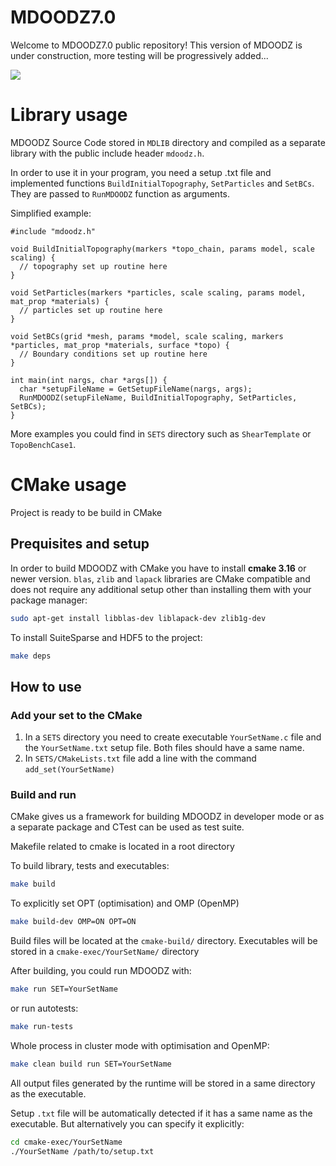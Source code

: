 # MDOODZ7.0

Welcome to MDOODZ7.0 public repository!
This version of MDOODZ is under construction, more testing will be progressively added...

![](/images/Compression_Symmetric.gif)

# Library usage

MDOODZ Source Code stored in `MDLIB` directory and compiled as a separate library with the public include header `mdoodz.h`.

In order to use it in your program, you need a setup .txt file and implemented functions `BuildInitialTopography`, `SetParticles` and `SetBCs`. 
They are passed to `RunMDOODZ` function as arguments. 

Simplified example:

```code
#include "mdoodz.h"

void BuildInitialTopography(markers *topo_chain, params model, scale scaling) {
  // topography set up routine here
}

void SetParticles(markers *particles, scale scaling, params model, mat_prop *materials) {
  // particles set up routine here
}

void SetBCs(grid *mesh, params *model, scale scaling, markers *particles, mat_prop *materials, surface *topo) {
  // Boundary conditions set up routine here
}

int main(int nargs, char *args[]) {
  char *setupFileName = GetSetupFileName(nargs, args);
  RunMDOODZ(setupFileName, BuildInitialTopography, SetParticles, SetBCs);
}
```

More examples you could find in `SETS` directory such as `ShearTemplate` or `TopoBenchCase1`.

# CMake usage

Project is ready to be build in CMake

## Prequisites and setup

In order to build MDOODZ with CMake you have to install **cmake 3.16** or newer version.
`blas`, `zlib` and `lapack`  libraries are CMake compatible and does not require any additional setup other than installing them with your package manager:

```bash
sudo apt-get install libblas-dev liblapack-dev zlib1g-dev
```

To install SuiteSparse and HDF5 to the project:

```bash
make deps
```

## How to use

### Add your set to the CMake

1) In a `SETS` directory you need to create executable `YourSetName.c` file and the `YourSetName.txt` setup file. Both files should have a same name.
2) In `SETS/CMakeLists.txt` file add a line with the command `add_set(YourSetName)`


### Build and run

CMake gives us a framework for building MDOODZ in developer mode or as a separate package and CTest can be used as test suite.

Makefile related to cmake is located in a root directory

To build library, tests and executables:

```bash
make build
```

To explicitly set OPT (optimisation) and OMP (OpenMP)

```bash
make build-dev OMP=ON OPT=ON
```

Build files will be located at the `cmake-build/` directory.
Executables will be stored in a `cmake-exec/YourSetName/` directory

After building, you could run MDOODZ with:
```bash
make run SET=YourSetName
```

or run autotests:
```bash
make run-tests
```

Whole process in cluster mode with optimisation and OpenMP:

```bash
make clean build run SET=YourSetName
```

All output files generated by the runtime will be stored in a same directory as the executable.

Setup `.txt` file will be automatically detected if it has a same name as the executable. But alternatively you can specify it explicitly:

```bash
cd cmake-exec/YourSetName
./YourSetName /path/to/setup.txt
```